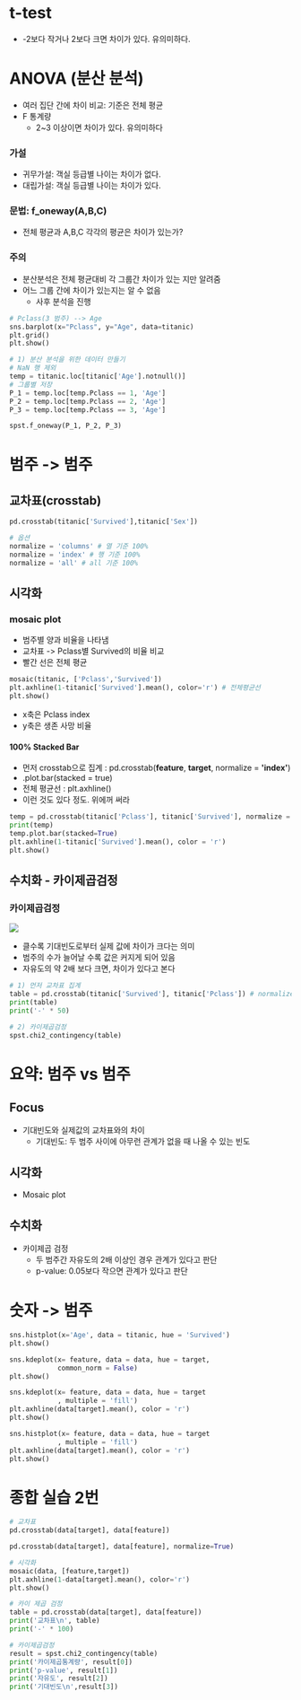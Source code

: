 
# t-test
- -2보다 작거나 2보다 크면 차이가 있다. 유의미하다.

# ANOVA (분산 분석)
- 여러 집단 간에 차이 비교: 기준은 전체 평균
- F 통계량
	- 2~3 이상이면 차이가 있다. 유의미하다

### 가설
- 귀무가설: 객실 등급별 나이는 차이가 없다.
- 대립가설: 객실 등급별 나이는 차이가 있다.
### 문법: f_oneway(A,B,C)
- 전체 평균과 A,B,C 각각의 평균은 차이가 있는가?

### 주의
- 분산분석은 전체 평균대비 각 그룹간 차이가 있는 지만 알려줌
- 어느 그룹 간에 차이가 있는지는 알 수 없음
	- 사후 분석을 진행

```python
# Pclass(3 범주) --> Age
sns.barplot(x="Pclass", y="Age", data=titanic)
plt.grid()
plt.show()
```

```python
# 1) 분산 분석을 위한 데이터 만들기
# NaN 행 제외
temp = titanic.loc[titanic['Age'].notnull()]
# 그룹별 저장
P_1 = temp.loc[temp.Pclass == 1, 'Age']
P_2 = temp.loc[temp.Pclass == 2, 'Age']
P_3 = temp.loc[temp.Pclass == 3, 'Age']

spst.f_oneway(P_1, P_2, P_3)
```




# 범주 -> 범주

## 교차표(crosstab)
```python
pd.crosstab(titanic['Survived'],titanic['Sex'])

# 옵션
normalize = 'columns' # 열 기준 100%
normalize = 'index' # 행 기준 100%
normalize = 'all' # all 기준 100%
```

## 시각화
### mosaic plot
- 범주별 양과 비율을 나타냄
- 교차표 -> Pclass별 Survived의 비율 비교
- 빨간 선은 전체 평균

```python
mosaic(titanic, ['Pclass','Survived'])
plt.axhline(1-titanic['Survived'].mean(), color='r') # 전체평균선
plt.show()
```
- x축은 Pclass index
- y축은 생존 사망 비율



#### 100% Stacked Bar
- 먼저 crosstab으로 집계 : pd.crosstab(**feature**, **target**, normalize = **'index'**)
- .plot.bar(stacked = true)
- 전체 평균선 : plt.axhline()
- 이런 것도 있다 정도. 위에꺼 써라
```python
temp = pd.crosstab(titanic['Pclass'], titanic['Survived'], normalize = 'index')
print(temp)
temp.plot.bar(stacked=True)
plt.axhline(1-titanic['Survived'].mean(), color = 'r')
plt.show()
```



## 수치화 - 카이제곱검정

### 카이제곱검정
![](https://i.imgur.com/c3ezVj2.png)

- 클수록 기대빈도로부터 실제 값에 차이가 크다는 의미
- 범주의 수가 늘어날 수록 값은 커지게 되어 있음
- 자유도의 약 2배 보다 크면, 차이가 있다고 본다
```python
# 1) 먼저 교차표 집계
table = pd.crosstab(titanic['Survived'], titanic['Pclass']) # normalize 쓰면 안됨
print(table)
print('-' * 50)

# 2) 카이제곱검정
spst.chi2_contingency(table)
```





# 요약: 범주 vs 범주
## Focus
- 기대빈도와 실제값의 교차표와의 차이
	- 기대빈도: 두 범주 사이에 아무런 관계가 없을 때 나올 수 있는 빈도

## 시각화
- Mosaic plot

## 수치화
- 카이제곱 검정
	- 두 범주간 자유도의 2배 이상인 경우 관계가 있다고 판단
	- p-value: 0.05보다 작으면 관계가 있다고 판단




# 숫자 -> 범주

```python
sns.histplot(x='Age', data = titanic, hue = 'Survived')
plt.show()
```

```python
sns.kdeplot(x= feature, data = data, hue = target,
            common_norm = False)
plt.show()
```

```python
sns.kdeplot(x= feature, data = data, hue = target
            , multiple = 'fill')
plt.axhline(data[target].mean(), color = 'r')
plt.show()
```

```python
sns.histplot(x= feature, data = data, hue = target
            , multiple = 'fill')
plt.axhline(data[target].mean(), color = 'r')
plt.show()
```

# 종합 실습 2번


```python
# 교차표
pd.crosstab(data[target], data[feature])

pd.crosstab(data[target], data[feature], normalize=True)

# 시각화
mosaic(data, [feature,target])
plt.axhline(1-data[target].mean(), color='r')
plt.show()

# 카이 제곱 검정
table = pd.crosstab(data[target], data[feature])
print('교차표\n', table)
print('-' * 100)

# 카이제곱검정
result = spst.chi2_contingency(table)
print('카이제곱통계량', result[0])
print('p-value', result[1])
print('자유도', result[2])
print('기대빈도\n',result[3])
```
